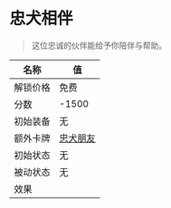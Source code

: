 # 忠犬相伴  
> 这位忠诚的伙伴能给予你陪伴与帮助。  
  
名称  |  值  
----  |  ----  
解锁价格  |  免费  
分数  |  -1500  
初始装备  |  无  
额外卡牌  |  [忠犬朋友](DogFriend.md)  
初始状态  |  无  
被动状态  |  无  
效果  |    


<script>document.title="忠犬相伴 - 卡牌生存百科 Card Survival Wiki";</script>